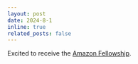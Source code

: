 ```yaml
---
layout: post  
date: 2024-8-1
inline: true  
related_posts: false  
---
```


Excited to receive the [Amazon Fellowship](https://www.sciencehub.ucla.edu/2024-amazon-fellows/).
